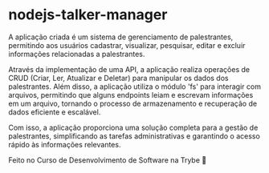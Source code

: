 # nodejs-talker-manager

A aplicação criada é um sistema de gerenciamento de palestrantes, permitindo aos usuários cadastrar, visualizar, pesquisar, editar e excluir informações relacionadas a palestrantes.

Através da implementação de uma API, a aplicação realiza operações de CRUD (Criar, Ler, Atualizar e Deletar) para manipular os dados dos palestrantes. Além disso, a aplicação utiliza o módulo 'fs' para interagir com arquivos, permitindo que alguns endpoints leiam e escrevam informações em um arquivo, tornando o processo de armazenamento e recuperação de dados eficiente e escalável.

Com isso, a aplicação proporciona uma solução completa para a gestão de palestrantes, simplificando as tarefas administrativas e garantindo o acesso rápido às informações relevantes.

Feito no Curso de Desenvolvimento de Software na Trybe 💚

